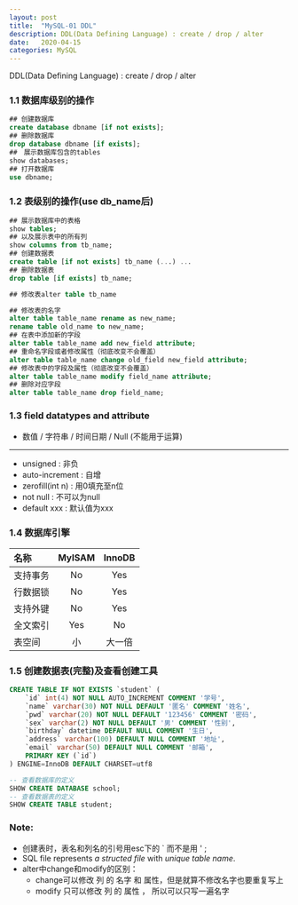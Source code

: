 ```yaml
---
layout: post
title:  "MySQL-01 DDL"
description: DDL(Data Defining Language) : create / drop / alter
date:   2020-04-15
categories: MySQL
---
```

DDL(Data Defining Language) : create / drop / alter

### 1.1 数据库级别的操作

```sql
## 创建数据库
create database dbname [if not exists];
## 删除数据库
drop database dbname [if exists];
##　展示数据库包含的tables
show databases;
## 打开数据库
use dbname;
```

### 1.2 表级别的操作(use db_name后)

```sql
## 展示数据库中的表格
show tables;
## 以及展示表中的所有列
show columns from tb_name;
## 创建数据表
create table [if not exists] tb_name (...) ..．
## 删除数据表
drop table [if exists] tb_name;

## 修改表alter table tb_name

## 修改表的名字
alter table table_name rename as new_name;
rename table old_name to new_name;
## 在表中添加新的字段
alter table table_name add new_field attribute;
## 重命名字段或者修改属性（彻底改变不会覆盖）
alter table table_name change old_field new_field attribute;
## 修改表中的字段及属性（彻底改变不会覆盖）
alter table table_name modify field_name attribute;
## 删除对应字段
alter table table_name drop field_name;
```

### 1.3 field datatypes and attribute 

- 数值 / 字符串 / 时间日期 / Null (不能用于运算)

---

- unsigned : 非负
- auto-increment : 自增
- zerofill(int n) : 用0填充至n位
- not null : 不可以为null
- default xxx : 默认值为xxx

### 1.4 数据库引擎

|   名称  | MyISAM | InnoDB |
|:--------|:------:|:------:|
| 支持事务 |   No   |   Yes  |
| 行数据锁 |   No   |   Yes  |
| 支持外键 |   No   |   Yes  |
| 全文索引 |   Yes  |    No  |
| 表空间   |   小   |  大一倍 |

### 1.5 创建数据表(完整)及查看创建工具

```sql
CREATE TABLE IF NOT EXISTS `student` (
    `id` int(4) NOT NULL AUTO_INCREMENT COMMENT '学号',
    `name` varchar(30) NOT NULL DEFAULT '匿名' COMMENT '姓名',
    `pwd` varchar(20) NOT NULL DEFAULT '123456' COMMENT '密码',
    `sex` varchar(2) NOT NULL DEFAULT '男' COMMENT '性别',
    `birthday` datetime DEFAULT NULL COMMENT '生日',
    `address` varchar(100) DEFAULT NULL COMMENT '地址',
    `email` varchar(50) DEFAULT NULL COMMENT '邮箱',
    PRIMARY KEY (`id`)
) ENGINE=InnoDB DEFAULT CHARSET=utf8

-- 查看数据库的定义
SHOW CREATE DATABASE school;
-- 查看数据表的定义
SHOW CREATE TABLE student;
```

### Note:

- 创建表时，表名和列名的引号用esc下的 ` 而不是用 ' ;
- SQL file represents _a structed file_ with _unique table name_.
- alter中change和modify的区别：
    - change可以修改 列 的 名字 和 属性，但是就算不修改名字也要重复写上
    - modify 只可以修改 列 的 属性 ， 所以可以只写一遍名字
